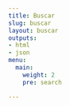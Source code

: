 ```yaml
---
title: Buscar
slug: buscar
layout: buscar
outputs:
- html
- json
menu:
  main:
    weight: 2
    pre: search

---
```

